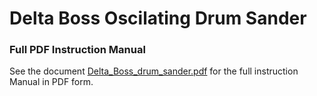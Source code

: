 # Delta Boss Oscilating Drum Sander

### Full PDF Instruction Manual
See the document [Delta_Boss_drum_sander.pdf](./manuals/Delta_Boss_drum_sander.pdf) for the full instruction Manual in PDF form.
